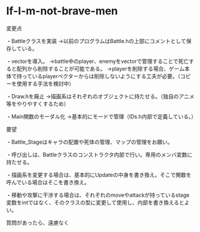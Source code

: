 # If-I-m-not-brave-men

変更点

・Battleクラスを実装
	→以前のプログラムはBattle.hの上部にコメントとして保存している。

・vectorを導入。
	→battle中のplayer、enemyをvectorで管理することで死亡すると配列から削除することが可能である。
	→playerを削除する場合、ゲーム本体で持っているplayerベクターからは削除しないようにする工夫が必要。（コピーを使用する手法を検討中）

・Draw.hを廃止
	→描画系はそれぞれのオブジェクトに持たせる。（独自のアニメ等をやりやすくするため）

・Main関数のモーダル化
	→基本的にモードで管理（IDs.h内部で定義している。）


要望

・Battle_Stageはキャラの配置や死体の管理、マップの管理をお願い。

・呼び出しは、Battleクラスのコンストラクタ内部で行い。専用のメンバ変数に持たせる。

・描画系を変更する場合は、基本的にUpdateの中身を書き換え。そこで関数を呼んでいる場合はそこを書き換え。

・移動や攻撃に干渉する場合は、それぞれのmoveやattackが持っているstage変数をintではなく、そのクラスの型に変更して使用し、内部を書き換えるとよい。



質問があったら、遠慮なく
